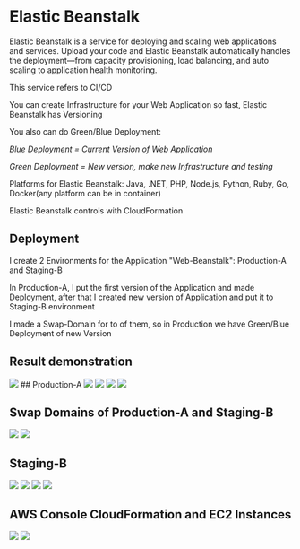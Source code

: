 # Elastic Beanstalk
Elastic Beanstalk is a service for deploying and scaling web applications and services. 
Upload your code and Elastic Beanstalk automatically handles the deployment—from capacity provisioning,
load balancing, and auto scaling to application health monitoring.

This service refers to CI/CD

You can create Infrastructure for your Web Application so fast, Elastic Beanstalk has Versioning

You also can do Green/Blue Deployment:

*Blue Deployment = Current Version of Web Application*

*Green Deployment = New version, make new Infrastructure and testing*

Platforms for Elastic Beanstalk: Java, .NET, PHP, Node.js, Python, Ruby, Go, Docker(any platform can be in container)

Elastic Beanstalk controls with CloudFormation

## Deployment

I create 2 Environments for the Application "Web-Beanstalk": Production-A and Staging-B

In Production-A, I put the first version of the Application and made Deployment, after that I created new version of Application and put it to Staging-B environment

I made a Swap-Domain for to of them, so in Production we have Green/Blue Deployment of new Version

## Result demonstration

<img src="https://github.com/MatveyGuralskiy/AWS/blob/main/ElasticBeanstalk/Screens/Result.png?raw=true">
## Production-A
<img src="https://github.com/MatveyGuralskiy/AWS/blob/main/ElasticBeanstalk/Screens/AWS-ElasticBeanstalk-Production.png?raw=true">
<img src="https://github.com/MatveyGuralskiy/AWS/blob/main/ElasticBeanstalk/Screens/Production-PHP.png?raw=true">
<img src="https://github.com/MatveyGuralskiy/AWS/blob/main/ElasticBeanstalk/Screens/Production-Website-1.png?raw=true">
<img src="https://github.com/MatveyGuralskiy/AWS/blob/main/ElasticBeanstalk/Screens/Production-Website-2.png?raw=true">

## Swap Domains of Production-A and Staging-B
<img src="https://github.com/MatveyGuralskiy/AWS/blob/main/ElasticBeanstalk/Screens/Swap-Domains-1.png?raw=true">
<img src="https://github.com/MatveyGuralskiy/AWS/blob/main/ElasticBeanstalk/Screens/Swap-Domains-2.png?raw=true">

## Staging-B
<img src="https://github.com/MatveyGuralskiy/AWS/blob/main/ElasticBeanstalk/Screens/AWS-ElasticBeanstalk-Staging.png?raw=true">
<img src="https://github.com/MatveyGuralskiy/AWS/blob/main/ElasticBeanstalk/Screens/Staging-PHP.png?raw=true">
<img src="https://github.com/MatveyGuralskiy/AWS/blob/main/ElasticBeanstalk/Screens/Staging-Website-1.png?raw=true">
<img src="https://github.com/MatveyGuralskiy/AWS/blob/main/ElasticBeanstalk/Screens/Staging-Website-2.png?raw=true">

## AWS Console CloudFormation and EC2 Instances

<img src="https://github.com/MatveyGuralskiy/AWS/blob/main/ElasticBeanstalk/Screens/AWS-CloudFormation.png?raw=true">
<img src="https://github.com/MatveyGuralskiy/AWS/blob/main/ElasticBeanstalk/Screens/AWS-Instances.png?raw=true">
